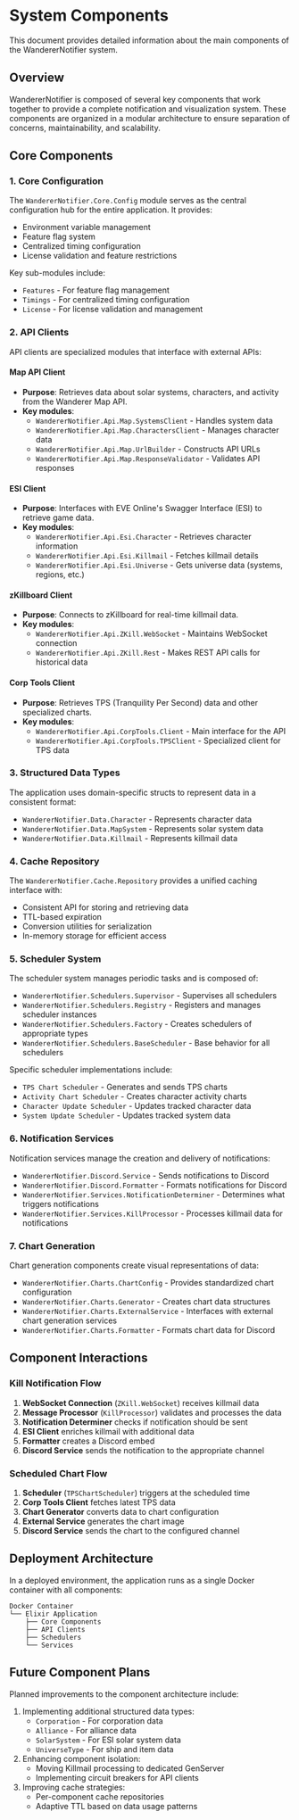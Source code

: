 # System Components

This document provides detailed information about the main components of the WandererNotifier system.

## Overview

WandererNotifier is composed of several key components that work together to provide a complete notification and visualization system. These components are organized in a modular architecture to ensure separation of concerns, maintainability, and scalability.

## Core Components

### 1. Core Configuration

The `WandererNotifier.Core.Config` module serves as the central configuration hub for the entire application. It provides:

- Environment variable management
- Feature flag system
- Centralized timing configuration
- License validation and feature restrictions

Key sub-modules include:

- `Features` - For feature flag management
- `Timings` - For centralized timing configuration
- `License` - For license validation and management

### 2. API Clients

API clients are specialized modules that interface with external APIs:

#### Map API Client

- **Purpose**: Retrieves data about solar systems, characters, and activity from the Wanderer Map API.
- **Key modules**:
  - `WandererNotifier.Api.Map.SystemsClient` - Handles system data
  - `WandererNotifier.Api.Map.CharactersClient` - Manages character data
  - `WandererNotifier.Api.Map.UrlBuilder` - Constructs API URLs
  - `WandererNotifier.Api.Map.ResponseValidator` - Validates API responses

#### ESI Client

- **Purpose**: Interfaces with EVE Online's Swagger Interface (ESI) to retrieve game data.
- **Key modules**:
  - `WandererNotifier.Api.Esi.Character` - Retrieves character information
  - `WandererNotifier.Api.Esi.Killmail` - Fetches killmail details
  - `WandererNotifier.Api.Esi.Universe` - Gets universe data (systems, regions, etc.)

#### zKillboard Client

- **Purpose**: Connects to zKillboard for real-time killmail data.
- **Key modules**:
  - `WandererNotifier.Api.ZKill.WebSocket` - Maintains WebSocket connection
  - `WandererNotifier.Api.ZKill.Rest` - Makes REST API calls for historical data

#### Corp Tools Client

- **Purpose**: Retrieves TPS (Tranquility Per Second) data and other specialized charts.
- **Key modules**:
  - `WandererNotifier.Api.CorpTools.Client` - Main interface for the API
  - `WandererNotifier.Api.CorpTools.TPSClient` - Specialized client for TPS data

### 3. Structured Data Types

The application uses domain-specific structs to represent data in a consistent format:

- `WandererNotifier.Data.Character` - Represents character data
- `WandererNotifier.Data.MapSystem` - Represents solar system data
- `WandererNotifier.Data.Killmail` - Represents killmail data

### 4. Cache Repository

The `WandererNotifier.Cache.Repository` provides a unified caching interface with:

- Consistent API for storing and retrieving data
- TTL-based expiration
- Conversion utilities for serialization
- In-memory storage for efficient access

### 5. Scheduler System

The scheduler system manages periodic tasks and is composed of:

- `WandererNotifier.Schedulers.Supervisor` - Supervises all schedulers
- `WandererNotifier.Schedulers.Registry` - Registers and manages scheduler instances
- `WandererNotifier.Schedulers.Factory` - Creates schedulers of appropriate types
- `WandererNotifier.Schedulers.BaseScheduler` - Base behavior for all schedulers

Specific scheduler implementations include:

- `TPS Chart Scheduler` - Generates and sends TPS charts
- `Activity Chart Scheduler` - Creates character activity charts
- `Character Update Scheduler` - Updates tracked character data
- `System Update Scheduler` - Updates tracked system data

### 6. Notification Services

Notification services manage the creation and delivery of notifications:

- `WandererNotifier.Discord.Service` - Sends notifications to Discord
- `WandererNotifier.Discord.Formatter` - Formats notifications for Discord
- `WandererNotifier.Services.NotificationDeterminer` - Determines what triggers notifications
- `WandererNotifier.Services.KillProcessor` - Processes killmail data for notifications

### 7. Chart Generation

Chart generation components create visual representations of data:

- `WandererNotifier.Charts.ChartConfig` - Provides standardized chart configuration
- `WandererNotifier.Charts.Generator` - Creates chart data structures
- `WandererNotifier.Charts.ExternalService` - Interfaces with external chart generation services
- `WandererNotifier.Charts.Formatter` - Formats chart data for Discord

## Component Interactions

### Kill Notification Flow

1. **WebSocket Connection** (`ZKill.WebSocket`) receives killmail data
2. **Message Processor** (`KillProcessor`) validates and processes the data
3. **Notification Determiner** checks if notification should be sent
4. **ESI Client** enriches killmail with additional data
5. **Formatter** creates a Discord embed
6. **Discord Service** sends the notification to the appropriate channel

### Scheduled Chart Flow

1. **Scheduler** (`TPSChartScheduler`) triggers at the scheduled time
2. **Corp Tools Client** fetches latest TPS data
3. **Chart Generator** converts data to chart configuration
4. **External Service** generates the chart image
5. **Discord Service** sends the chart to the configured channel

## Deployment Architecture

In a deployed environment, the application runs as a single Docker container with all components:

```
Docker Container
└── Elixir Application
    ├── Core Components
    ├── API Clients
    ├── Schedulers
    └── Services
```

## Future Component Plans

Planned improvements to the component architecture include:

1. Implementing additional structured data types:
   - `Corporation` - For corporation data
   - `Alliance` - For alliance data
   - `SolarSystem` - For ESI solar system data
   - `UniverseType` - For ship and item data
2. Enhancing component isolation:
   - Moving Killmail processing to dedicated GenServer
   - Implementing circuit breakers for API clients
3. Improving cache strategies:
   - Per-component cache repositories
   - Adaptive TTL based on data usage patterns
